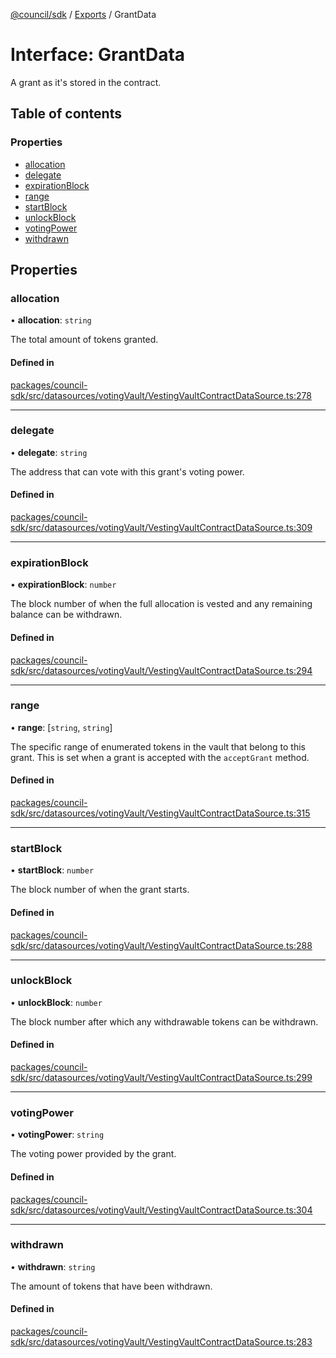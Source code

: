 [@council/sdk](../README.md) / [Exports](../modules.md) / GrantData

# Interface: GrantData

A grant as it's stored in the contract.

## Table of contents

### Properties

- [allocation](GrantData.md#allocation)
- [delegate](GrantData.md#delegate)
- [expirationBlock](GrantData.md#expirationblock)
- [range](GrantData.md#range)
- [startBlock](GrantData.md#startblock)
- [unlockBlock](GrantData.md#unlockblock)
- [votingPower](GrantData.md#votingpower)
- [withdrawn](GrantData.md#withdrawn)

## Properties

### allocation

• **allocation**: `string`

The total amount of tokens granted.

#### Defined in

[packages/council-sdk/src/datasources/votingVault/VestingVaultContractDataSource.ts:278](https://github.com/element-fi/council-monorepo/blob/c3de473/packages/council-sdk/src/datasources/votingVault/VestingVaultContractDataSource.ts#L278)

___

### delegate

• **delegate**: `string`

The address that can vote with this grant's voting power.

#### Defined in

[packages/council-sdk/src/datasources/votingVault/VestingVaultContractDataSource.ts:309](https://github.com/element-fi/council-monorepo/blob/c3de473/packages/council-sdk/src/datasources/votingVault/VestingVaultContractDataSource.ts#L309)

___

### expirationBlock

• **expirationBlock**: `number`

The block number of when the full allocation is vested and any
remaining balance can be withdrawn.

#### Defined in

[packages/council-sdk/src/datasources/votingVault/VestingVaultContractDataSource.ts:294](https://github.com/element-fi/council-monorepo/blob/c3de473/packages/council-sdk/src/datasources/votingVault/VestingVaultContractDataSource.ts#L294)

___

### range

• **range**: [`string`, `string`]

The specific range of enumerated tokens in the vault that belong to this
grant. This is set when a grant is accepted with the `acceptGrant` method.

#### Defined in

[packages/council-sdk/src/datasources/votingVault/VestingVaultContractDataSource.ts:315](https://github.com/element-fi/council-monorepo/blob/c3de473/packages/council-sdk/src/datasources/votingVault/VestingVaultContractDataSource.ts#L315)

___

### startBlock

• **startBlock**: `number`

The block number of when the grant starts.

#### Defined in

[packages/council-sdk/src/datasources/votingVault/VestingVaultContractDataSource.ts:288](https://github.com/element-fi/council-monorepo/blob/c3de473/packages/council-sdk/src/datasources/votingVault/VestingVaultContractDataSource.ts#L288)

___

### unlockBlock

• **unlockBlock**: `number`

The block number after which any withdrawable tokens can be withdrawn.

#### Defined in

[packages/council-sdk/src/datasources/votingVault/VestingVaultContractDataSource.ts:299](https://github.com/element-fi/council-monorepo/blob/c3de473/packages/council-sdk/src/datasources/votingVault/VestingVaultContractDataSource.ts#L299)

___

### votingPower

• **votingPower**: `string`

The voting power provided by the grant.

#### Defined in

[packages/council-sdk/src/datasources/votingVault/VestingVaultContractDataSource.ts:304](https://github.com/element-fi/council-monorepo/blob/c3de473/packages/council-sdk/src/datasources/votingVault/VestingVaultContractDataSource.ts#L304)

___

### withdrawn

• **withdrawn**: `string`

The amount of tokens that have been withdrawn.

#### Defined in

[packages/council-sdk/src/datasources/votingVault/VestingVaultContractDataSource.ts:283](https://github.com/element-fi/council-monorepo/blob/c3de473/packages/council-sdk/src/datasources/votingVault/VestingVaultContractDataSource.ts#L283)

